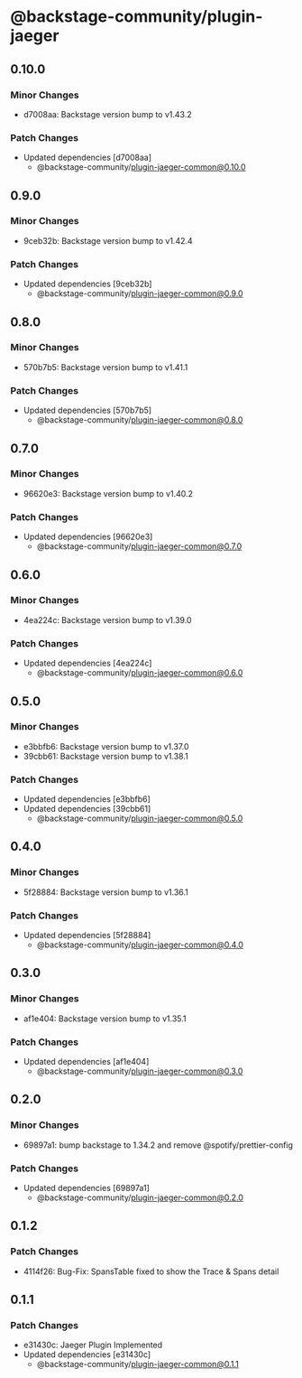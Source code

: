 # @backstage-community/plugin-jaeger

## 0.10.0

### Minor Changes

- d7008aa: Backstage version bump to v1.43.2

### Patch Changes

- Updated dependencies [d7008aa]
  - @backstage-community/plugin-jaeger-common@0.10.0

## 0.9.0

### Minor Changes

- 9ceb32b: Backstage version bump to v1.42.4

### Patch Changes

- Updated dependencies [9ceb32b]
  - @backstage-community/plugin-jaeger-common@0.9.0

## 0.8.0

### Minor Changes

- 570b7b5: Backstage version bump to v1.41.1

### Patch Changes

- Updated dependencies [570b7b5]
  - @backstage-community/plugin-jaeger-common@0.8.0

## 0.7.0

### Minor Changes

- 96620e3: Backstage version bump to v1.40.2

### Patch Changes

- Updated dependencies [96620e3]
  - @backstage-community/plugin-jaeger-common@0.7.0

## 0.6.0

### Minor Changes

- 4ea224c: Backstage version bump to v1.39.0

### Patch Changes

- Updated dependencies [4ea224c]
  - @backstage-community/plugin-jaeger-common@0.6.0

## 0.5.0

### Minor Changes

- e3bbfb6: Backstage version bump to v1.37.0
- 39cbb61: Backstage version bump to v1.38.1

### Patch Changes

- Updated dependencies [e3bbfb6]
- Updated dependencies [39cbb61]
  - @backstage-community/plugin-jaeger-common@0.5.0

## 0.4.0

### Minor Changes

- 5f28884: Backstage version bump to v1.36.1

### Patch Changes

- Updated dependencies [5f28884]
  - @backstage-community/plugin-jaeger-common@0.4.0

## 0.3.0

### Minor Changes

- af1e404: Backstage version bump to v1.35.1

### Patch Changes

- Updated dependencies [af1e404]
  - @backstage-community/plugin-jaeger-common@0.3.0

## 0.2.0

### Minor Changes

- 69897a1: bump backstage to 1.34.2 and remove @spotify/prettier-config

### Patch Changes

- Updated dependencies [69897a1]
  - @backstage-community/plugin-jaeger-common@0.2.0

## 0.1.2

### Patch Changes

- 4114f26: Bug-Fix: SpansTable fixed to show the Trace & Spans detail

## 0.1.1

### Patch Changes

- e31430c: Jaeger Plugin Implemented
- Updated dependencies [e31430c]
  - @backstage-community/plugin-jaeger-common@0.1.1
